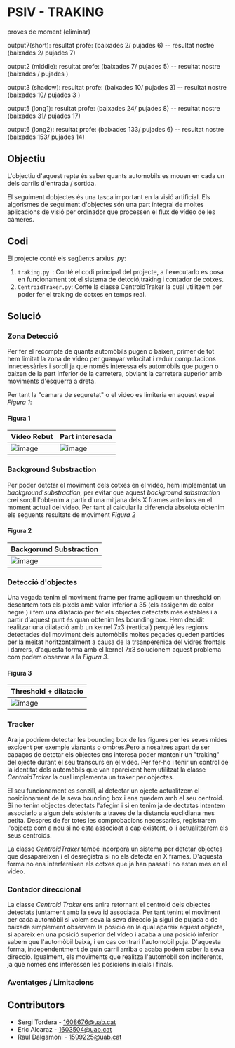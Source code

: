 # PSIV - TRAKING

proves de moment (eliminar)

output7(short):   resultat profe: (baixades 2/ pujades 6)  -- resultat nostre (baixades 2/ pujades 7) 

output2 (middle):   resultat profe: (baixades 7/ pujades 5)  -- resultat nostre (baixades / pujades ) 

output3 (shadow):   resultat profe: (baixades 10/ pujades 3)  -- resultat nostre (baixades 10/ pujades 3 ) 

output5 (long1):   resultat profe: (baixades 24/ pujades 8)  -- resultat nostre (baixades 31/ pujades 17) 

output6 (long2):   resultat profe: (baixades 133/ pujades 6)  -- resultat nostre (baixades 153/ pujades 14) 

## Objectiu
L'objectiu d'aquest repte és saber quants automobils es mouen en cada un dels carrils d'entrada / sortida.

El seguiment dobjectes és una tasca important en la visió artificial. Els algorismes de seguiment d'objectes són una part integral de moltes aplicacions de visió per ordinador que processen el flux de vídeo de les càmeres.

## Codi
El projecte conté els següents arxius *.py*:
1. ``traking.py ``: Conté el codi principal del projecte, a l'executarlo es posa en funcionament tot el sistema de detcció,traking i contador de cotxes.
2. ``CentroidTraker.py``: Conte la classe CentroidTraker la cual utilitzem per poder fer el traking de cotxes en temps real.
## Solució

### Zona Detecció
Per fer el recompte de quants automòbils pugen o baixen, primer de tot hem limitat la zona de vídeo per guanyar velocitat i reduir computacions innecessàries i soroll ja que només interessa els automòbils que pugen o baixen de la part inferior de la carretera, obviant la carretera superior amb moviments d'esquerra a dreta.

Per tant la "camara de seguretat" o el video es limiteria en aquest espai *Figura 1*:

#### Figura 1
| Video Rebut | Part interesada |
| -------------| ------------- | 
|![image](https://github.com/SergiTordera/PSIV---TRAKING/assets/61145059/155f3139-2361-498e-a1b3-44270e9edc3e)|![image](https://github.com/SergiTordera/PSIV---TRAKING/assets/61145059/1b3889d9-2b18-469d-8d31-f3c72cb809a2)|

### Background Substraction
Per poder detctar el moviment dels cotxes en el vídeo, hem implementat un *background substraction*, per evitar que aquest *background substraction* crei soroll  l'obtenim a partir d'una mitjana dels X frames anteriors en el moment actual del video. Per tant al calcular la diferencia absoluta obtenim els seguents resultats de moviment *Figura 2*
#### Figura 2
|Backgorund Substraction|
|-------------|
|![image](https://github.com/SergiTordera/PSIV---TRAKING/assets/61145059/0c582af3-47ab-4690-99bb-431024e1bdd1)|

### Detecció d'objectes
Una vegada tenim el moviment frame per frame apliquem un threshold on descartem tots els pixels amb valor inferior a 35 (els assigenm de color negre )  i fem una dilatació per fer els objectes detectats més estables i a partir d'aquest punt és quan obtenim les bounding box. Hem decidit realitzar una dilatació amb un kernel 7x3 (vertical) perquè les regions detectades del moviment dels automòbils moltes pegades queden partides per la meitat horitzontalment a causa de la trsanperenica del vidres frontals i darrers, d'aquesta forma amb el kernel 7x3 solucionem aquest problema com podem observar a la *Figura 3*.

#### Figura 3
|Threshold + dilatacio |
|-------------|
|![image](https://github.com/SergiTordera/PSIV---TRAKING/assets/61145059/effff532-7d3e-4e97-83b1-4cdbfed027f0)|
### Tracker

Ara ja podriem detectar les bounding box de les figures per les seves mides excloent per exemple vianants o ombres.Pero a nosaltres apart de ser capaços de detctar els objectes ens interesa poder mantenir un "traking" del ojecte durant el seu transcurs en el video. Per fer-ho i tenir un control de la identitat dels automòbils que van apareixent hem utilitzat la classe *CentroidTraker* la cual implementa un traker per objectes.

El seu funcionament es senzill, al detectar un ojecte actualitzem el posicionament de la seva bounding box i ens quedem amb el seu centroid. Si no tenim objectes detectats l'afegim i si en tenim ja de dectatas intentem associarlo a algun dels existents a traves de la distancia euclidiana mes petita. Despres de fer totes les comprobacions necessaries, registrarem l'objecte com a nou si no esta associoat a cap existent, o li actualitzarem els seus centroids.

La classe *CentroidTraker* també incorpora un sistema per detctar objectes que desapareixen i el desregistra si no els detecta en X frames. D'aquesta forma no ens interfereixen els cotxes que ja han passat i no estan mes en el video.


### Contador direccional

La classe *Centroid Traker* ens anira retornant el centroid dels objectes detectats juntament amb la seva id associada. Per tant tenint el moviment per cada automòbil si volem seva la seva direccio ja sigui de pujada o de baixada simplement observem la posició en la qual apareix aquest objecte, si apareix en una posició superior del vídeo i acaba a una posició inferior sabem que l'automòbil baixa, i en cas contrari l'automobil puja. D'aquesta forma, independentment de quin carril arriba o acaba podem saber la seva direcció. Igualment, els moviments que realitza l'automòbil són indiferents, ja que només ens interessen les posicions inicials i finals.

### Aventatges / Limitacions



## Contributors
* Sergi Tordera - 1608676@uab.cat
* Eric Alcaraz - 1603504@uab.cat                
* Raul Dalgamoni - 1599225@uab.cat
